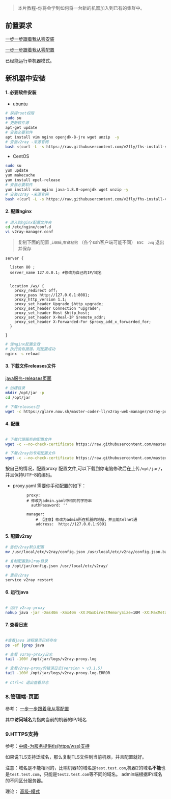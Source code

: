 >本片教程-你将会学到如何将一台新的机器加入到已有的集群中。

## 前置要求
 [一步一步跟着我从零安装](https://github.com/master-coder-ll/v2ray-web-manager/blob/master/step-by-step-install.md)
 
 [一步一步跟着我从零配置](https://github.com/master-coder-ll/v2ray-web-manager/blob/master/step-by-step-conf.md)
 
 已经能运行单机器模式。
 
 ## 新机器中安装
 
 #### 1. 必要软件安装
  
 - ubuntu    
 ```bash
 # 获得root权限
 sudo su
 # 更新软件源
 apt-get update
 # 安装必要软件
 apt install vim nginx openjdk-8-jre wget unzip  -y
 # 安装v2ray -来源官网
bash <(curl -L -s https://raw.githubusercontent.com/v2fly/fhs-install-v2ray/master/install-release.sh)
 
 ```
 - CentOS
 ```bash
 sudo su
 yum update
 yum makecache
 yum install epel-release
 # 安装必要软件
 yum install vim nginx java-1.8.0-openjdk wget unzip -y
 # 安装v2ray -来源官网
bash <(curl -L -s https://raw.githubusercontent.com/v2fly/fhs-install-v2ray/master/install-release.sh)
 ```
    
####  2. 配置nginx
```bash
# 进入到nginx配置文件夹
cd /etc/nginx/conf.d
vi v2ray-manager.conf
```
> 复制下面的配置 ,`i编辑`,`右键粘贴` （各个ssh客户端可能不同）
> `ESC ` `:wq` 退出并保存

```
server {

  listen 80 ;
  server_name 127.0.0.1; #修改为自己的IP/域名
 

  location /ws/ {
    proxy_redirect off;
    proxy_pass http://127.0.0.1:8081;
    proxy_http_version 1.1;
    proxy_set_header Upgrade $http_upgrade;
    proxy_set_header Connection "upgrade";
    proxy_set_header Host $http_host;
    proxy_set_header X-Real-IP $remote_addr;
    proxy_set_header X-Forwarded-For $proxy_add_x_forwarded_for;
  } 

}
```

```bash
# 使nginx配置生效
# 执行没有报错，则配置成功
nginx -s reload
```        
####  3. 下载文件releases文件

 [java服务-releases页面](https://github.com/master-coder-ll/v2ray-web-manager/releases)
    
 ```bash
 # 创建目录
 mkdir /opt/jar -p
 cd /opt/jar 
 
 # 下载releases包
 wget -c https://glare.now.sh/master-coder-ll/v2ray-web-manager/v2ray-proxy -O v2ray-proxy.jar

 ```
 
 
 ####  4. 配置
      
 ```bash

 # 下载代理服务的配置文件
 wget -c --no-check-certificate https://raw.githubusercontent.com/master-coder-ll/v2ray-web-manager/master/conf/proxy.yaml
 
 # 下载v2ray的专用配置文件
 wget -c --no-check-certificate https://raw.githubusercontent.com/master-coder-ll/v2ray-web-manager/master/conf/config.json
 ```  
 
 按自己的情况，配置proxy 配置文件,可以下载到你电脑修改后在上传`/opt/jar/`，并且保持UTF-8的编码。
    
 - proxy.yaml 需要你手动配置的如下：
          
             proxy:
             # 修改为admin.yaml中相同的字符串
               authPassword: ''
               
             manager:
                 # 【注意】修改为admin所在机器的地址，并且能telnet通
                 address:  http://127.0.0.1:9091
  
  
 ####  5. 配置v2ray
 
 ```bash
 # 备份v2ray默认配置
mv /usr/local/etc/v2ray/config.json /usr/local/etc/v2ray/config.json.bak

 # 复制配置到v2ray目录
cp /opt/jar/config.json /usr/local/etc/v2ray/
 
 # 重启v2ray
 service v2ray restart
 ```
      
 ####  6. 运行java
      
 ```bash

 # 运行 v2ray-proxy
 nohup java -jar -Xms40m -Xmx40m -XX:MaxDirectMemorySize=10M -XX:MaxMetaspaceSize=80m /opt/jar/v2ray-proxy.jar --spring.config.location=/opt/jar/proxy.yaml > /dev/null 2>&1 &
 ```
 
 ####  7. 查看日志
 ```bash

 #查看java 进程是否已经存在
 ps -ef |grep java 
 
 # 查看 v2ray-proxy日志
 tail -100f /opt/jar/logs/v2ray-proxy.log
 
 # 查看v2ray-proxy的错误日志(version > v3.1.5)
 tail -100f /opt/jar/logs/v2ray-proxy.log.ERROR
     
 # ctrl+c 退出查看日志
 ```
 
 ### 8.管理端-页面
 
参考： [一步一步跟着我从零配置](https://github.com/master-coder-ll/v2ray-web-manager/blob/master/step-by-step-conf.md)

其中**访问域名**为指向当前的机器的IP/域名

### 9.HTTPS支持

参考：[中级-为服务提供tls(https/wss)支持](https://github.com/master-coder-ll/v2ray-web-manager/blob/master/support-https.md)

如果说TLS支持泛域名，那么复制TLS文件到当前机器，并且配置就好。

注意：域名是不能相同的，比喻机器1的域名是`test.test.com`,机器2的域名**不能**也是`test.test.com`，只能是`test2.test.com`等不同的域名。
admin端根据IP/域名的不同区分服务器。

理论： [高级-模式](https://github.com/master-coder-ll/v2ray-web-manager/blob/master/step-by-step-model.md)

      
 
  
